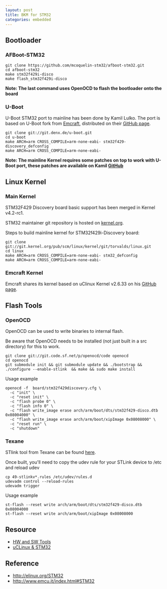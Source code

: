 ```yaml
---
layout: post
title: BKM for STM32
categories: embedded
---
```


## Bootloader

### AFBoot-STM32

  ```
  git clone https://github.com/mcoquelin-stm32/afboot-stm32.git
  cd afboot-stm32
  make stm32f429i-disco
  make flash_stm32f429i-disco
  ```

**Note: The last command uses OpenOCD to flash the bootloader onto the board**

### U-Boot

U-Boot STM32 port to mainline has been done by Kamil Lulko. The port is based on U-Boot fork from [Emcraft](http://www.emcraft.com/), distributed on their [GitHub page](https://github.com/EmcraftSystems/u-boot).

  ```
  git clone git://git.denx.de/u-boot.git
  cd u-boot
  make ARCH=arm CROSS_COMPILE=arm-none-eabi- stm32f429-discovery_defconfig
  make ARCH=arm CROSS_COMPILE=arm-none-eabi-
  ```

**Note: The mainline Kernel requires some patches on top to work with U-Boot port, these patches are available on Kamil [GitHub](https://github.com/Varcain/linux_ARMv7M/commits/lx_4.0_stm32_v6)**

## Linux Kernel

### Main Kernel

STM32F429 Discovery board basic support has been merged in Kernel v4.2-rc1.

STM32 maintainer git repository is hosted on [kernel.org](https://git.kernel.org/cgit/linux/kernel/git/mcoquelin/stm32.git/).

Steps to build mainline kernel for STM32f429i-Discovery board:

  ```
  git clone git://git.kernel.org/pub/scm/linux/kernel/git/torvalds/linux.git
  cd linux
  make ARCH=arm CROSS_COMPILE=arm-none-eabi- stm32_defconfig
  make ARCH=arm CROSS_COMPILE=arm-none-eabi-
  ```
### Emcraft Kernel

Emcraft shares its kernel based on uClinux Kernel v2.6.33 on his [GitHub page](https://github.com/EmcraftSystems/linux-emcraft).

## Flash Tools

### OpenOCD

OpenOCD can be used to write binaries to internal flash.

Be aware that OpenOCD needs to be installed (not just built in a src directory) for this to work.

  ```
  git clone git://git.code.sf.net/p/openocd/code openocd
  cd openocd
  git submodule init && git submodule update && ./bootstrap && ./configure --enable-stlink  && make && sudo make install
  ```

Usage example

  ```
  openocd -f  board/stm32f429discovery.cfg \
    -c "init" \ 
    -c "reset init" \
    -c "flash probe 0" \
    -c "flash info 0" \
    -c "flash write_image erase arch/arm/boot/dts/stm32f429-disco.dtb 0x08004000" \
    -c "flash write_image erase arch/arm/boot/xipImage 0x08008000" \
    -c "reset run" \
    -c "shutdown"
  ```

### Texane

STlink tool from Texane can be found [here](https://github.com/texane/stlink).

Once built, you'll need to copy the udev rule for your STLink device to /etc and reload udev

  ```
  cp 49-stlinkv*.rules /etc/udev/rules.d
  udevadm control --reload-rules
  udevadm trigger
  ```

Usage example

  ```
  st-flash --reset write arch/arm/boot/dts/stm32f429-disco.dtb 0x08004000
  st-flash --reset write arch/arm/boot/xipImage 0x08008000
  ```

## Resource

- [HW and SW Tools](http://www.emcu.it/STM32/STM32-HWSW-Tools/STM32-HWSW-Tools.html)
- [uCLinux & STM32](http://www.emcu.it/uCLinux/uCLinux.html)


## Reference

- http://elinux.org/STM32
- http://www.emcu.it/index.html#STM32
